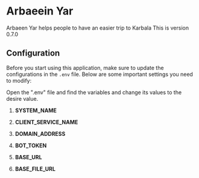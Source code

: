 # Arbaeein Yar
Arbaeen Yar helps people to have an easier trip to Karbala
This is version 0.7.0


## Configuration
Before you start using this application, make sure to update the configurations in the `.env` file. Below are some important settings you need to modify:

Open the ".env" file and find the variables and change its values to the desire value.

1. **SYSTEM_NAME**

2. **CLIENT_SERVICE_NAME**

3. **DOMAIN_ADDRESS**

4. **BOT_TOKEN**

5. **BASE_URL**

6. **BASE_FILE_URL**
